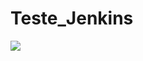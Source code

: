 # Teste_Jenkins
<a href='http://publisher.ordomederi.com:8080/job/Release-Branch Build'><img src='http://publisher.ordomederi.com:8080/buildStatus/icon?job=Release-Branch Build'></a>
